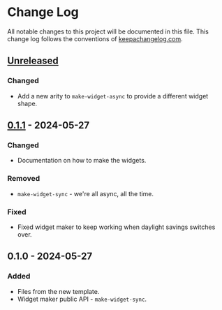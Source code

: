 # Change Log
All notable changes to this project will be documented in this file. This change log follows the conventions of [keepachangelog.com](http://keepachangelog.com/).

## [Unreleased]
### Changed
- Add a new arity to `make-widget-async` to provide a different widget shape.

## [0.1.1] - 2024-05-27
### Changed
- Documentation on how to make the widgets.

### Removed
- `make-widget-sync` - we're all async, all the time.

### Fixed
- Fixed widget maker to keep working when daylight savings switches over.

## 0.1.0 - 2024-05-27
### Added
- Files from the new template.
- Widget maker public API - `make-widget-sync`.

[Unreleased]: https://github.com/my/clojure-game-geek/compare/0.1.1...HEAD
[0.1.1]: https://github.com/my/clojure-game-geek/compare/0.1.0...0.1.1

